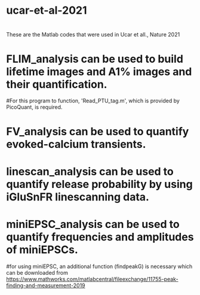 # ucar-et-al-2021
# 
These are the Matlab codes that were used in Ucar et all., Nature 2021

# FLIM_analysis can be used to build lifetime images and A1% images and their quantification. 
  #For this program to function, 'Read_PTU_tag.m', which is provided by PicoQuant, is required.
# FV_analysis can be used to quantify evoked-calcium transients. 
# linescan_analysis can be used to quantify release probability by using iGluSnFR linescanning data.
# miniEPSC_analysis can be used to quantify frequencies and amplitudes of miniEPSCs.
  #for using miniEPSC, an additional function (findpeakG) is necessary which can be downloaded from https://www.mathworks.com/matlabcentral/fileexchange/11755-peak-finding-and-measurement-2019 
      
